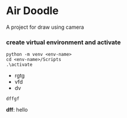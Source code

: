 # Air Doodle
A project for draw using camera


### create virtual environment and activate
```
python -m venv <env-name>
cd <env-name>/Scripts
.\activate
```

- rgtg
- vfd
- dv

`dffgf`

**dff**: hello

